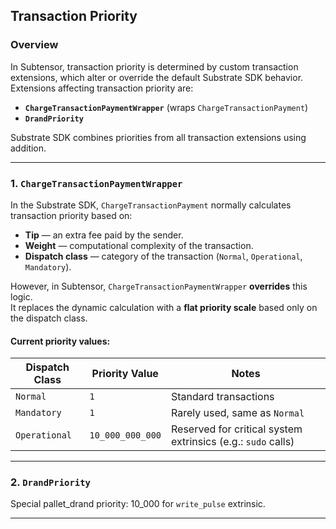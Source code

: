 ## Transaction Priority

### Overview
In Subtensor, transaction priority is determined by custom transaction extensions, which alter or override the default Substrate SDK behavior. Extensions affecting transaction priority are:

- **`ChargeTransactionPaymentWrapper`** (wraps `ChargeTransactionPayment`)
- **`DrandPriority`**

Substrate SDK combines priorities from all transaction extensions using addition. 

---

### 1. `ChargeTransactionPaymentWrapper`
In the Substrate SDK, `ChargeTransactionPayment` normally calculates transaction priority based on:
- **Tip** — an extra fee paid by the sender.
- **Weight** — computational complexity of the transaction.
- **Dispatch class** — category of the transaction (`Normal`, `Operational`, `Mandatory`).

However, in Subtensor, `ChargeTransactionPaymentWrapper` **overrides** this logic.  
It replaces the dynamic calculation with a **flat priority scale** based only on the dispatch class.

#### Current priority values:
| Dispatch Class      | Priority Value    | Notes                                                        |
|---------------------|-------------------|--------------------------------------------------------------|
| `Normal`            | `1`               | Standard transactions                                        |
| `Mandatory`         | `1`               | Rarely used, same as `Normal`                                |
| `Operational`       | `10_000_000_000`  | Reserved for critical system extrinsics (e.g.: `sudo` calls) |


---

### 2. `DrandPriority`

Special pallet_drand priority: 10_000 for `write_pulse` extrinsic.

---